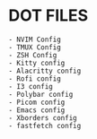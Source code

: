 # DOT FILES

    - NVIM Config
    - TMUX Config
    - ZSH Config
    - Kitty config
    - Alacritty config
    - Rofi config
    - I3 config
    - Polybar config
    - Picom config
    - Emacs config
    - Xborders config
    - fastfetch config
